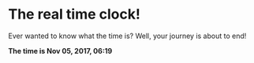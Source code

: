 # The real time clock!

Ever wanted to know what the time is? Well, your journey is about to end!

**The time is Nov 05, 2017, 06:19**